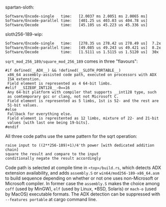 spartan-sloth:
```
Software/Encode-single   time:   [2.0037 ms 2.0051 ms 2.0065 ms]
Software/Encode-parallel time:   [401.25 us 403.03 us 404.78 us]
Software/Decode          time:   [45.105 us 45.223 us 45.336 us]
```

sloth256-189-wip:
```
Software/Encode-single   time:   [278.35 us 278.42 us 278.49 us]  7.2x
Software/Encode-parallel time:   [49.085 us 49.243 us 49.421 us]  8.2x
Software/Decode          time:   [1.5111 us 1.5115 us 1.5120 us]  30x
```

`sqrt_mod_256_189/square_mod_256_189` comes in three "flavours":
```
#if defined(__ADX__) && !defined(__SLOTH_PORTABLE__)
 x86_64 assembly-assisted code path, executed on processors with ADX
 ISA extenstion.
 Field element is represented as 4 64-bit limbs.
#elif __SIZEOF_INT128__-0==16
 Any 64-bit platform with compiler that supports __int128 type, such
 as comtemporary gcc or clang, not not Microsoft C.
 Field element is represented as 5 limbs, 1st is 52- and the rest are
 51-bit values.
#else
 Fallback for everything else.
 Field element is represtented as 12 limbs, mixture of 22- and 21-bit
 values [with last one being 19-bits].
#endif
```
All three code paths use the same pattern for the sqrt operation:
```
raise input to ((2**256-189)+1)/4'th power [with dedicated addition chain]
square the result and compare to the input
conditionally negate the result accordingly
```
Code path is selected at compile time in `<top>/build.rs`, which detects
ADX extension availability, and adds `assembly.S` or
`win64/mod256-189-x86_64.asm` to build sequence depending on whether or
not one uses non-Microsoft or Microsoft compiler. In former case the
`assembly.S` makes the choice among `coff` (used by MinGW), `elf` (used
by Linux, *BSD, Solaris) or `mach-o` (used by MacOS) executable formats.
The ADX detection can be suppressed with `--features portable` at cargo
command line.
